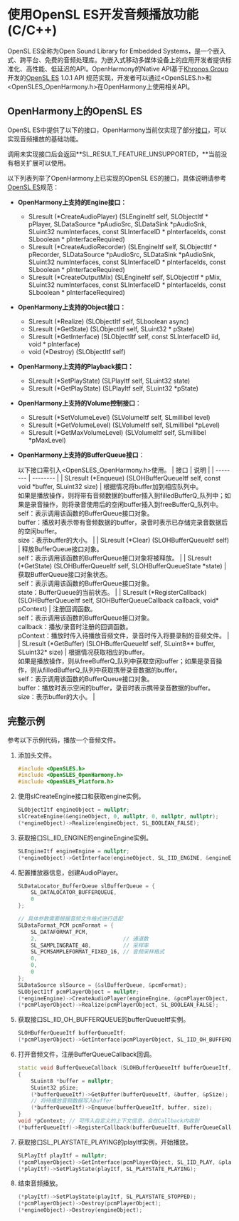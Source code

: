 # 使用OpenSL ES开发音频播放功能(C/C++)

OpenSL ES全称为Open Sound Library for Embedded Systems，是一个嵌入式、跨平台、免费的音频处理库。为嵌入式移动多媒体设备上的应用开发者提供标准化、高性能、低延迟的API。OpenHarmony的Native API基于[Khronos Group](https://www.khronos.org/)开发的[OpenSL ES](https://www.khronos.org/opensles/) 1.0.1 API 规范实现，开发者可以通过&lt;OpenSLES.h&gt;和&lt;OpenSLES_OpenHarmony.h&gt;在OpenHarmony上使用相关API。

## OpenHarmony上的OpenSL ES

OpenSL ES中提供了以下的接口，OpenHarmony当前仅实现了部分[接口](https://gitee.com/openharmony/third_party_opensles/blob/master/api/1.0.1/OpenSLES.h)，可以实现音频播放的基础功能。

调用未实现接口后会返回**SL_RESULT_FEATURE_UNSUPPORTED，**当前没有相关扩展可以使用。

以下列表列举了OpenHarmony上已实现的OpenSL ES的接口，具体说明请参考[OpenSL ES](https://www.khronos.org/opensles/)规范：

- **OpenHarmony上支持的Engine接口：**
  - SLresult (\*CreateAudioPlayer) (SLEngineItf self, SLObjectItf \* pPlayer, SLDataSource \*pAudioSrc, SLDataSink \*pAudioSnk, SLuint32 numInterfaces, const SLInterfaceID \* pInterfaceIds, const SLboolean \* pInterfaceRequired)
  - SLresult (\*CreateAudioRecorder) (SLEngineItf self, SLObjectItf \* pRecorder, SLDataSource \*pAudioSrc, SLDataSink \*pAudioSnk, SLuint32 numInterfaces, const SLInterfaceID \* pInterfaceIds, const SLboolean \* pInterfaceRequired)
  - SLresult (\*CreateOutputMix) (SLEngineItf self, SLObjectItf \* pMix, SLuint32 numInterfaces, const SLInterfaceID \* pInterfaceIds, const SLboolean \* pInterfaceRequired)

- **OpenHarmony上支持的Object接口：**
  - SLresult (\*Realize) (SLObjectItf self, SLboolean async)
  - SLresult (\*GetState) (SLObjectItf self, SLuint32 \* pState)
  - SLresult (\*GetInterface) (SLObjectItf self, const SLInterfaceID iid, void \* pInterface)
  - void (\*Destroy) (SLObjectItf self)

- **OpenHarmony上支持的Playback接口：**
  - SLresult (\*SetPlayState) (SLPlayItf self, SLuint32 state)
  - SLresult (\*GetPlayState) (SLPlayItf self, SLuint32 \*pState)

- **OpenHarmony上支持的Volume控制接口**：
  - SLresult (\*SetVolumeLevel) (SLVolumeItf self, SLmillibel level)
  - SLresult (\*GetVolumeLevel) (SLVolumeItf self, SLmillibel \*pLevel)
  - SLresult (\*GetMaxVolumeLevel) (SLVolumeItf  self, SLmillibel \*pMaxLevel)

- **OpenHarmony上支持的BufferQueue接口**：
   
   以下接口需引入&lt;OpenSLES_OpenHarmony.h&gt;使用。
  | 接口 | 说明 | 
  | -------- | -------- |
  | SLresult (\*Enqueue) (SLOHBufferQueueItf self, const void \*buffer, SLuint32 size) | 根据情况将buffer加到相应队列中。<br/>如果是播放操作，则将带有音频数据的buffer插入到filledBufferQ_队列中；如果是录音操作，则将录音使用后的空闲buffer插入到freeBufferQ_队列中。<br/>self：表示调用该函数的BufferQueue接口对象。<br/>buffer：播放时表示带有音频数据的buffer，录音时表示已存储完录音数据后的空闲buffer。<br/>size：表示buffer的大小。 | 
  | SLresult (\*Clear) (SLOHBufferQueueItf self) | 释放BufferQueue接口对象。<br/>self：表示调用该函数的BufferQueue接口对象将被释放。 | 
  | SLresult (\*GetState) (SLOHBufferQueueItf self, SLOHBufferQueueState \*state) | 获取BufferQueue接口对象状态。<br/>self：表示调用该函数的BufferQueue接口对象。<br/>state：BufferQueue的当前状态。 | 
  | SLresult (\*RegisterCallback) (SLOHBufferQueueItf self, SlOHBufferQueueCallback callback, void\* pContext) | 注册回调函数。<br/>self：表示调用该函数的BufferQueue接口对象。<br/>callback：播放/录音时注册的回调函数。<br/>pContext：播放时传入待播放音频文件，录音时传入将要录制的音频文件。 | 
  | SLresult (\*GetBuffer) (SLOHBufferQueueItf self, SLuint8\*\* buffer, SLuint32\* size) | 根据情况获取相应的buffer。<br/>如果是播放操作，则从freeBufferQ_队列中获取空闲buffer；如果是录音操作，则从filledBufferQ_队列中获取携带录音数据的buffer。<br/>self：表示调用该函数的BufferQueue接口对象。<br/>buffer：播放时表示空闲的buffer，录音时表示携带录音数据的buffer。<br/>size：表示buffer的大小。 | 

## 完整示例

参考以下示例代码，播放一个音频文件。

1. 添加头文件。
     
   ```c++
   #include <OpenSLES.h>
   #include <OpenSLES_OpenHarmony.h>
   #include <OpenSLES_Platform.h>
   ```

2. 使用slCreateEngine接口和获取engine实例。
     
   ```c++
   SLObjectItf engineObject = nullptr;
   slCreateEngine(&engineObject, 0, nullptr, 0, nullptr, nullptr);
   (*engineObject)->Realize(engineObject, SL_BOOLEAN_FALSE);
   ```

3. 获取接口SL_IID_ENGINE的engineEngine实例。
     
   ```c++
   SLEngineItf engineEngine = nullptr;
   (*engineObject)->GetInterface(engineObject, SL_IID_ENGINE, &engineEngine);
   ```

4. 配置播放器信息，创建AudioPlayer。
     
   ```c++
   SLDataLocator_BufferQueue slBufferQueue = {
       SL_DATALOCATOR_BUFFERQUEUE,
       0
   };
   
   // 具体参数需要根据音频文件格式进行适配
   SLDataFormat_PCM pcmFormat = {
       SL_DATAFORMAT_PCM,
       2,                           // 通道数
       SL_SAMPLINGRATE_48,          // 采样率
       SL_PCMSAMPLEFORMAT_FIXED_16, // 音频采样格式
       0,
       0,
       0
   };
   SLDataSource slSource = {&slBufferQueue, &pcmFormat};
   SLObjectItf pcmPlayerObject = nullptr;
   (*engineEngine)->CreateAudioPlayer(engineEngine, &pcmPlayerObject, &slSource, nullptr, 0, nullptr, nullptr);
   (*pcmPlayerObject)->Realize(pcmPlayerObject, SL_BOOLEAN_FALSE);
   ```

5. 获取接口SL_IID_OH_BUFFERQUEUE的bufferQueueItf实例。
     
   ```c++
   SLOHBufferQueueItf bufferQueueItf;
   (*pcmPlayerObject)->GetInterface(pcmPlayerObject, SL_IID_OH_BUFFERQUEUE, &bufferQueueItf);
   ```

6. 打开音频文件，注册BufferQueueCallback回调。
     
   ```c++
   static void BufferQueueCallback (SLOHBufferQueueItf bufferQueueItf, void *pContext, SLuint32 size)
   {
       SLuint8 *buffer = nullptr;
       SLuint32 pSize;
       (*bufferQueueItf)->GetBuffer(bufferQueueItf, &buffer, &pSize);
       // 将待播放音频数据写入buffer
       (*bufferQueueItf)->Enqueue(bufferQueueItf, buffer, size);
   }
   void *pContext; // 可传入自定义的上下文信息，会在Callback内收到
   (*bufferQueueItf)->RegisterCallback(bufferQueueItf, BufferQueueCallback, pContext);
   ```

7. 获取接口SL_PLAYSTATE_PLAYING的playItf实例，开始播放。
     
   ```c++
   SLPlayItf playItf = nullptr;
   (*pcmPlayerObject)->GetInterface(pcmPlayerObject, SL_IID_PLAY, &playItf);
   (*playItf)->SetPlayState(playItf, SL_PLAYSTATE_PLAYING);
   ```

8. 结束音频播放。
     
   ```c++
   (*playItf)->SetPlayState(playItf, SL_PLAYSTATE_STOPPED);
   (*pcmPlayerObject)->Destroy(pcmPlayerObject);
   (*engineObject)->Destroy(engineObject);
   ```
